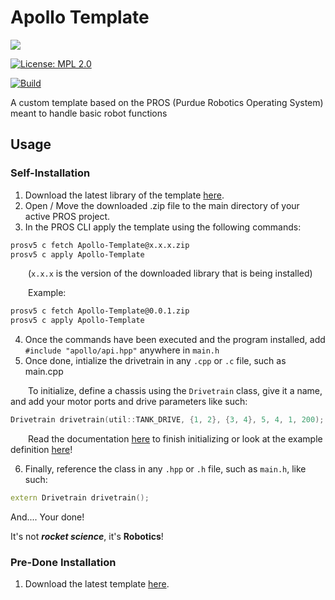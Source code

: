 # Apollo Template

![](https://img.shields.io/github/downloads/Apollo-Robotics/Apollo-Template/total.svg)

[![License: MPL 2.0](https://img.shields.io/badge/License-MPL%202.0-brightgreen.svg)](https://opensource.org/licenses/MPL-2.0)

[![Build](https://github.com/Apollo-Robotics/Apollo-Template-PROS/actions/workflows/main.yml/badge.svg)](https://github.com/Apollo-Robotics/Apollo-Template-PROS/blob/main/.github/workflows/main.yml)

A custom template based on the PROS (Purdue Robotics Operating System) meant to handle basic robot functions

## Usage

### Self-Installation

1. Download the latest library of the template [here](https://github.com/Apollo-Robotics/Apollo-Template-PROS/releases).
2. Open / Move the downloaded .zip file to the main directory of your active PROS project.
3. In the PROS CLI apply the template using the following commands:

```bash
prosv5 c fetch Apollo-Template@x.x.x.zip
prosv5 c apply Apollo-Template
```

&emsp;&emsp;(`x.x.x` is the version of the downloaded library that is being installed)

&emsp;&emsp;Example:

```bash
prosv5 c fetch Apollo-Template@0.0.1.zip
prosv5 c apply Apollo-Template
```

4. Once the commands have been executed and the program installed, add `#include "apollo/api.hpp"` anywhere in `main.h`
5. Once done, intialize the drivetrain in any `.cpp` or `.c` file, such as main.cpp

&emsp;&emsp;To initialize, define a chassis using the `Drivetrain` class, give it a name, and add your motor ports and drive parameters like such:

```c++
Drivetrain drivetrain(util::TANK_DRIVE, {1, 2}, {3, 4}, 5, 4, 1, 200);
```

&emsp;&emsp;Read the documentation [here](https://github.com/Apollo-Robotics/Apollo-Template-PROS/wiki) to finish initializing or look at the example definition [here](https://github.com/Apollo-Robotics/Apollo-Template-PROS/blob/main/src/main.cpp)!

6. Finally, reference the class in any `.hpp` or `.h` file, such as `main.h`, like such:

```c++
extern Drivetrain drivetrain();
```

And.... Your done!

It's not **_rocket science_**, it's **Robotics**!

### Pre-Done Installation

1. Download the latest template [here](https://github.com/Apollo-Robotics/Apollo-Template-PROS/releases).
